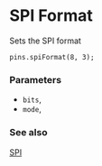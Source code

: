 # SPI Format

Sets the SPI format

```sig
pins.spiFormat(8, 3);
```

### Parameters

* ``bits``, 
* ``mode``,

### See also

[SPI](https://developer.mbed.org/handbook/SPI)
